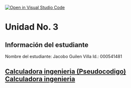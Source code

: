 [![Open in Visual Studio Code](https://classroom.github.com/assets/open-in-vscode-2e0aaae1b6195c2367325f4f02e2d04e9abb55f0b24a779b69b11b9e10269abc.svg)](https://classroom.github.com/online_ide?assignment_repo_id=18559913&assignment_repo_type=AssignmentRepo)
# Unidad No. 3
## Información del estudiante  
Nombre del estudiante: Jacobo Guilen Villa
Id.: 000541481

[Calculadora ingenieria (Pseudocodigo)](./retos/reto1.md)
[Calculadora ingenieria](./retos/reto1.c)
---

